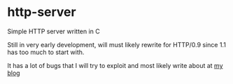 # http-server
Simple HTTP server written in C

Still in very early development, will must likely rewrite for HTTP/0.9 since 1.1 has too much to start with.

It has a lot of bugs that I will try to exploit and most likely write about at <a href="https://dedhorse.com/blog/">my blog</a>
